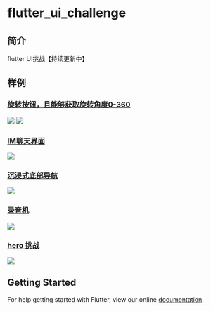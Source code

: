 # flutter_ui_challenge
## 简介
flutter UI挑战【持续更新中】
## 样例
### [旋转按钮，且能够获取旋转角度0-360](https://github.com/OpenFlutter/Flutter-Notebook/blob/master/mecury_project/example/animation_challenge/lib/widgets/rotating_bar.dart)
![](https://user-gold-cdn.xitu.io/2018/12/22/167d4ab0e4d74da0?w=317&h=568&f=gif&s=119730)
![](https://user-gold-cdn.xitu.io/2018/12/22/167d4ab7a4e29164?w=318&h=567&f=gif&s=110184)
### [IM聊天界面](https://github.com/OpenFlutter/Flutter-Notebook/blob/master/mecury_project/example/animation_challenge/lib/screens/im_demo.dart)
![](https://user-gold-cdn.xitu.io/2018/11/20/1672cceb8d401ee1?w=319&h=567&f=gif&s=718407)
### [沉浸式底部导航](https://github.com/OpenFlutter/Flutter-Notebook/blob/master/mecury_project/example/animation_challenge/lib/screens/hide_bottom_bar.dart)
![](https://user-gold-cdn.xitu.io/2018/11/1/166cf1abaa9bcbea?w=365&h=740&f=gif&s=1490960)
### [录音机](https://github.com/OpenFlutter/Flutter-Notebook/blob/master/mecury_project/example/animation_challenge/lib/screens/audio_screen.dart)
![](https://user-gold-cdn.xitu.io/2018/11/2/166d3724dd1a65ff?w=370&h=747&f=gif&s=243515)
### [hero 挑战](https://github.com/OpenFlutter/Flutter-Notebook/blob/master/mecury_project/example/animation_challenge/lib/screens/hero_demo.dart)
![](https://user-gold-cdn.xitu.io/2018/10/2/1663447ee1fde5a2?w=355&h=636&f=gif&s=747675)
## Getting Started

For help getting started with Flutter, view our online
[documentation](https://flutter.io/).
